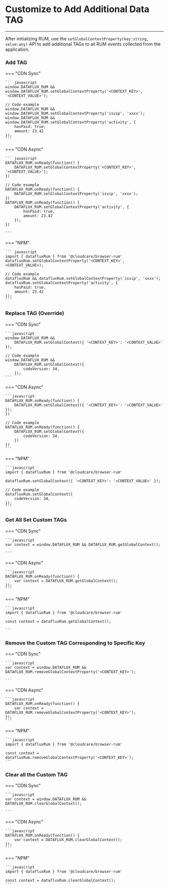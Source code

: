 # Customize to Add Additional Data TAG

---

After initializing RUM, use the `setGlobalContextProperty(key:string, value:any)` API to add additional TAGs to all RUM events collected from the application.

### Add TAG

=== "CDN Sync"

    ``` javascript
    window.DATAFLUX_RUM && window.DATAFLUX_RUM.setGlobalContextProperty('<CONTEXT_KEY>', '<CONTEXT_VALUE>');

    // Code example
    window.DATAFLUX_RUM && window.DATAFLUX_RUM.setGlobalContextProperty('isvip', 'xxxx');
    window.DATAFLUX_RUM && window.DATAFLUX_RUM.setGlobalContextProperty('activity', {
        hasPaid: true,
        amount: 23.42
    });
    ```

=== "CDN Async"

    ``` javascript
    DATAFLUX_RUM.onReady(function() {
        DATAFLUX_RUM.setGlobalContextProperty('<CONTEXT_KEY>', '<CONTEXT_VALUE>');
    })

    // Code example
    DATAFLUX_RUM.onReady(function() {
        DATAFLUX_RUM.setGlobalContextProperty('isvip', 'xxxx');
    })
    DATAFLUX_RUM.onReady(function() {
        DATAFLUX_RUM.setGlobalContextProperty('activity', {
            hasPaid: true,
            amount: 23.42
        });
    })

    ```

=== "NPM"

    ``` javascript
    import { datafluxRum } from '@cloudcare/browser-rum'
    datafluxRum.setGlobalContextProperty('<CONTEXT_KEY>', <CONTEXT_VALUE>);

    // Code example
    datafluxRum && datafluxRum.setGlobalContextProperty('isvip', 'xxxx');
    datafluxRum.setGlobalContextProperty('activity', {
        hasPaid: true,
        amount: 23.42
    });
    ```

### Replace TAG (Override)

=== "CDN Sync"

    ```javascript
    window.DATAFLUX_RUM &&
        DATAFLUX_RUM.setGlobalContext({ '<CONTEXT_KEY>': '<CONTEXT_VALUE>' });

    // Code example
    window.DATAFLUX_RUM &&
        DATAFLUX_RUM.setGlobalContext({
            codeVersion: 34,
        });
    ```

=== "CDN Async"

    ```javascript
    DATAFLUX_RUM.onReady(function() {
        DATAFLUX_RUM.setGlobalContext({ '<CONTEXT_KEY>': '<CONTEXT_VALUE>' });
    })

    // Code example
    DATAFLUX_RUM.onReady(function() {
        DATAFLUX_RUM.setGlobalContext({
            codeVersion: 34,
        })
    })
    ```

=== "NPM"

    ```javascript
    import { datafluxRum } from '@cloudcare/browser-rum'

    datafluxRum.setGlobalContext({ '<CONTEXT_KEY>': '<CONTEXT_VALUE>' });

    // Code example
    datafluxRum.setGlobalContext({
        codeVersion: 34,
    });
    ```

### Get All Set Custom TAGs

=== "CDN Sync"

    ```javascript
    var context = window.DATAFLUX_RUM && DATAFLUX_RUM.getGlobalContext();

    ```

=== "CDN Async"

    ```javascript
    DATAFLUX_RUM.onReady(function() {
        var context = DATAFLUX_RUM.getGlobalContext();
    });
    ```

=== "NPM"

    ```javascript
    import { datafluxRum } from '@cloudcare/browser-rum'

    const context = datafluxRum.getGlobalContext();

    ```

### Remove the Custom TAG Corresponding to Specific Key

=== "CDN Sync"

    ```javascript
    var context = window.DATAFLUX_RUM && DATAFLUX_RUM.removeGlobalContextProperty('<CONTEXT_KEY>');

    ```

=== "CDN Async"

    ```javascript
    DATAFLUX_RUM.onReady(function() {
        var context = DATAFLUX_RUM.removeGlobalContextProperty('<CONTEXT_KEY>');
    });
    ```

=== "NPM"

    ```javascript
    import { datafluxRum } from '@cloudcare/browser-rum'

    const context = datafluxRum.removeGlobalContextProperty('<CONTEXT_KEY>');
    ```

### Clear all the Custom TAG

=== "CDN Sync"

    ```javascript
    var context = window.DATAFLUX_RUM && DATAFLUX_RUM.clearGlobalContext();

    ```

=== "CDN Async"

    ```javascript
    DATAFLUX_RUM.onReady(function() {
        var context = DATAFLUX_RUM.clearGlobalContext();
    });
    ```

=== "NPM"

    ```javascript
    import { datafluxRum } from '@cloudcare/browser-rum'

    const context = datafluxRum.clearGlobalContext();
    ```
